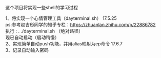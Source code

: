 这个项目将实现一些shell的学习过程
 
 1、将实现一个心情管理工具（dayterminal.sh） 17.5.25   <br />
 ps:参考赵吉彤同学的知乎专栏：https://zhuanlan.zhihu.com/p/22886782 <br />
 执行 : . ./dayterminal.sh （绝对路径）<br />
 现已自动启动（启动稍慢）<br />
 2、实现简单自动push功能，并用alias映射为ep命令 17.6.7<br/> 
 3、记录自动输入密码